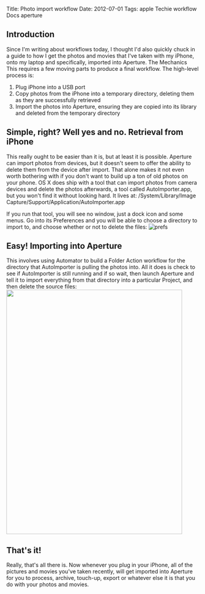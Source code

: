 Title: Photo import workflow
Date: 2012-07-01
Tags: apple Techie workflow Docs aperture

**Introduction**
----------------

Since I'm writing about workflows today, I thought I'd also quickly chuck in a guide to how I get the photos and movies that I've taken with my iPhone, onto my laptop and specifically, imported into Aperture.
The Mechanics
This requires a few moving parts to produce a final workflow. The high-level process is:
1.  Plug iPhone into a USB port
2.  Copy photos from the iPhone into a temporary directory, deleting them as they are successfully retrieved
3.  Import the photos into Aperture, ensuring they are copied into its library and deleted from the temporary directory

Simple, right? Well yes and no.
**Retrieval from iPhone**
-------------------------

This really ought to be easier than it is, but at least it is possible.
Aperture can import photos from devices, but it doesn't seem to offer the ability to delete them from the device after import. That alone makes it not even worth bothering with if you don't want to build up a ton of old photos on your phone.
OS X does ship with a tool that can import photos from camera devices and delete the photos afterwards, a tool called AutoImporter.app, but you won't find it without looking hard. It lives at:
/System/Library/Image Capture/Support/Application/AutoImporter.app

If you run that tool, you will see no window, just a dock icon and some menus. Go into its Preferences and you will be able to choose a directory to import to, and choose whether or not to delete the files:
![prefs](http://4.bp.blogspot.com/--OEaNLL9SEE/T_DS6VM8rzI/AAAAAAAAAKc/INjg4f4Cj6k/s400/autoimporter.png)

Easy!
**Importing into Aperture**
---------------------------

This involves using Automator to build a Folder Action workflow for the directory that AutoImporter is pulling the photos into. All it does is check to see if AutoImporter is still running and if so wait, then launch Aperture and tell it to import everything from that directory into a particular Project, and then delete the source files:
[<img src="http://4.bp.blogspot.com/-5B0PgNdoJ_4/T_DT_eMKLqI/AAAAAAAAAKk/9mYLM7P5IR4/s640/aperture-autoimport-workflow.png" width="459" height="640" />](http://4.bp.blogspot.com/-5B0PgNdoJ_4/T_DT_eMKLqI/AAAAAAAAAKk/9mYLM7P5IR4/s1600/aperture-autoimport-workflow.png)

**That's it!**
--------------

Really, that's all there is. Now whenever you plug in your iPhone, all of the pictures and movies you've taken recently, will get imported into Aperture for you to process, archive, touch-up, export or whatever else it is that you do with your photos and movies.
